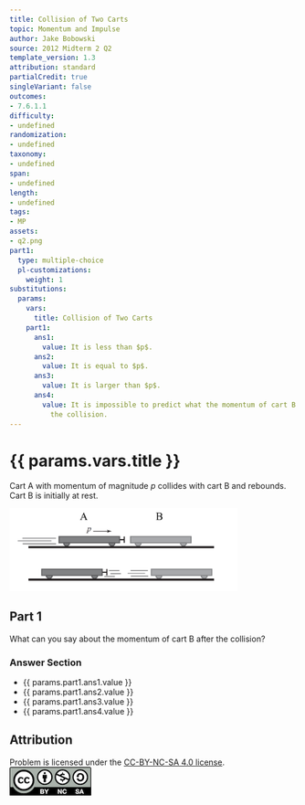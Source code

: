 ```yaml
---
title: Collision of Two Carts
topic: Momentum and Impulse
author: Jake Bobowski
source: 2012 Midterm 2 Q2
template_version: 1.3
attribution: standard
partialCredit: true
singleVariant: false
outcomes:
- 7.6.1.1
difficulty:
- undefined
randomization:
- undefined
taxonomy:
- undefined
span:
- undefined
length:
- undefined
tags:
- MP
assets:
- q2.png
part1:
  type: multiple-choice
  pl-customizations:
    weight: 1
substitutions:
  params:
    vars:
      title: Collision of Two Carts
    part1:
      ans1:
        value: It is less than $p$.
      ans2:
        value: It is equal to $p$.
      ans3:
        value: It is larger than $p$.
      ans4:
        value: It is impossible to predict what the momentum of cart B will be after
          the collision.
---
```

# {{ params.vars.title }}
Cart A with momentum of magnitude $p$ collides with cart B and rebounds. Cart B is initially at rest.

<img src="q2.png" alt= "Top - Carts rolling towards eachother. Bottom - carts collide and bounce off eachother" width = 400px>

## Part 1

What can you say about the momentum of cart B after the collision?

### Answer Section

- {{ params.part1.ans1.value }}
- {{ params.part1.ans2.value }}
- {{ params.part1.ans3.value }}
- {{ params.part1.ans4.value }}

## Attribution

Problem is licensed under the [CC-BY-NC-SA 4.0 license](https://creativecommons.org/licenses/by-nc-sa/4.0/).<br> ![The Creative Commons 4.0 license requiring attribution-BY, non-commercial-NC, and share-alike-SA license.](https://raw.githubusercontent.com/firasm/bits/master/by-nc-sa.png)